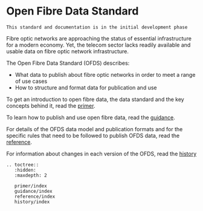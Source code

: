 # Open Fibre Data Standard

```{note}
This standard and documentation is in the initial development phase
```

Fibre optic networks are approaching the status of essential infrastructure for a modern economy. Yet, the telecom sector lacks readily available and usable data on fibre optic network infrastructure.

The Open Fibre Data Standard (OFDS) describes:
- What data to publish about fibre optic networks in order to meet a range of use cases
- How to structure and format data for publication and use

To get an introduction to open fibre data, the data standard and the key concepts behind it, read the [primer](primer/index).

To learn how to publish and use open fibre data, read the [guidance](guidance/index).

For details of the OFDS data model and publication formats and for the specific rules that need to be followed to publish OFDS data, read the [reference](reference/index).

For information about changes in each version of the OFDS, read the [history](history/index)

```{eval-rst}
.. toctree::
   :hidden:
   :maxdepth: 2

   primer/index
   guidance/index
   reference/index
   history/index
```